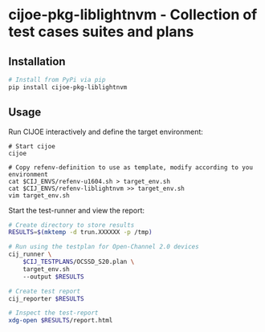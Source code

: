 # cijoe-pkg-liblightnvm - Collection of test cases suites and plans

## Installation

```bash
# Install from PyPi via pip
pip install cijoe-pkg-liblightnvm
```

## Usage

Run CIJOE interactively and define the target environment:

```
# Start cijoe
cijoe

# Copy refenv-definition to use as template, modify according to you environment
cat $CIJ_ENVS/refenv-u1604.sh > target_env.sh
cat $CIJ_ENVS/refenv-liblightnvm >> target_env.sh
vim target_env.sh
```

Start the test-runner and view the report:

```bash
# Create directory to store results
RESULTS=$(mktemp -d trun.XXXXXX -p /tmp)

# Run using the testplan for Open-Channel 2.0 devices
cij_runner \
    $CIJ_TESTPLANS/OCSSD_S20.plan \
    target_env.sh
    --output $RESULTS

# Create test report
cij_reporter $RESULTS

# Inspect the test-report
xdg-open $RESULTS/report.html
```

